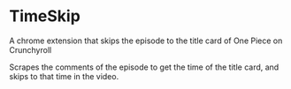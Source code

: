 # TimeSkip
A chrome extension that skips the episode to the title card of One Piece on Crunchyroll

Scrapes the comments of the episode to get the time of the title card, and skips to that time in the video.
